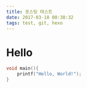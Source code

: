 ```yaml
---
title: 포스팅 테스트
date: 2017-03-18 00:38:32
tags: test, git, hexo
---
```


# Hello

```cpp
void main(){
    printf("Hello, World!");
}
```